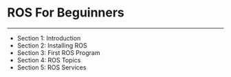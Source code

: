 # ROS For Beguinners
___
- Section 1: Introduction
- Section 2: Installing ROS
- Section 3: First ROS Program
- Section 4: ROS Topics
- Section 5: ROS Services